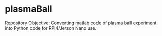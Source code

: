 # plasmaBall
Repository Objective: Converting matlab code of plasma ball experiment into Python code for RPI4/Jetson Nano use.
